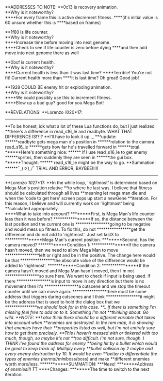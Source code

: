 **ADDRESSES TO NOTE:
**0c13 is recovery animation.  					
**Why is it noteworthy? 	
****For every frame this is active decrement fitness. 
****(it's initial value is 60 unsure whether this is 
****based on frames)

**1f80 is life counter.							
**Why is it noteworthy? 	
****Increase time before moving into next genome.  
****Check to see if life counter is zero before dying 
****and then add move into next genome there as well

**0bcf	is current health.							
**Why is it noteworthy? 	
****Current health is less than it was last time? 
****Terrible! You're not fit! Current health more than 
****it is last time? Oh great! Good job!

**1928 COULD BE enemy hit or exploding animation.	
**Why is it noteworthy? 	
****We could possibly use this to increment fitness.  
****Blow up a bad guy? good for you Mega Bot!

**REVELATIONS:
**Lorenzo *10*20*17:								
***********************************************************************************
**To be honest, idk what a lot of these Lua functions do, but I just realized
**there's a difference in read_s16_le and readbyte.  WHAT THAT DIFFERENCE IS!?!?
**I'll have to look it up. *_*
**^update:											
******readbyte gets mega man x's position in
******relation to the camera.  read_s16_le
******gets how far he's travelled forward in 
******total. 
******Here's something nice:
******	If I use read_s16_le to get enemy 
******sprites, then suddenly they are seen in
******the gui box.
******Thought:
******	read_s16_le might be the way to go.
**Summation:
******¯\_(ツ)_/¯ TRIAL AND ERROR, BAYBEE!!!!!
***********************************************************************************
**Lorenzo *10*27*17:
**In the while loop, 'rightmost' is determined based on Mega Man's position relative
**to where he last was.  I believe that fitness should be calculated through all lives
**meaning let mega man die and when the 'code to get here' screen pops up start a newGene
**iteration.  For this reason, I believe and will currently work on 'rightmost' being
**calculated appropriately.  
****What to take into account?
********First, is Mega Man's life counter less than it was before?
****************If so, the distance between the last position and the current one is 
****************going to be negative and would mess up fitness. To fix this, do not
****************get the difference and do not add to 'rightmost'.  Just set lastX to
****************Mega Man's current position.
********Second, has the camera moved?
************Condition 1:
****************If the camera hasn't moved, then we need to allow Mega Man to move
****************left or right and be in the positive.  The change here would be that
****************the absolute value of the difference would be added to 'rightmost'.
************Condition 2:
****************If the camera hasn't moved and Mega Man hasn't moved, then I'm not
****************so sure here.  We want to check if input is being used.  If there
****************is input to move in any direction but there is no movement then it's
****************a cutscene and we stop the timeout counter until we can move again.
****************there most be some address that triggers during cutscenes and I think
****************it might be the address that is used to hold the dialog box that we
****************we should look for in this case. 
**...if there is something I'm missing feel free to add on to it.  Something I'm not
**thinking about.  Go wild.
**NOTE:
**I also think there should be a different variable that takes into account when 
**enemies are destroyed.  In the ram map, it is showing that enemies have their 
**properties listed as well, but I'm not entirely sure how to get them precisely.
**This I haven't messed with or tinkered with too much, though, so maybe it's not
**too difficult.  I'm not sure, though.  I THINK I've found the address for enemy
**being hit by a bullet which would be great to keep track of.  Multiply every 
**bullet collision by 2 maybe and every enemy destruction by 10.  It would be even
**better to differentiate the types of enemies (normal/mini*boss/boss) and make
**different enemies worth more/less.
************SUMMATION:
****Need:
********Address of enemies!!! T*T
****Changes:
********The time to switch to the next iteration.  